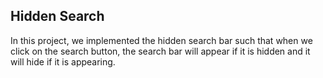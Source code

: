 ## Hidden Search

In this project, we implemented the hidden search bar such that when we click on the search button, the search bar will appear if it is hidden and it will hide if it is appearing.

